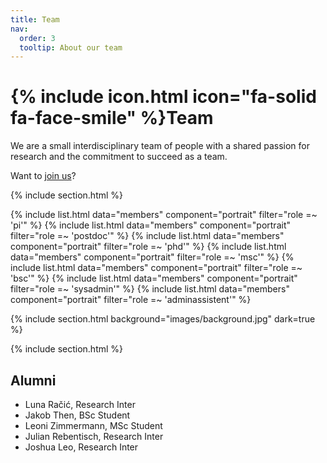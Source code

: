 ```yaml
---
title: Team
nav:
  order: 3
  tooltip: About our team
---
```


# {% include icon.html icon="fa-solid fa-face-smile" %}Team

We are a small interdisciplinary team of people with a shared passion for research and the commitment to succeed as a team. 

Want to [join us](https://velten-group.github.io/join/)?

{% include section.html %}

{% include list.html data="members" component="portrait" filter="role =~ 'pi'" %}
{% include list.html data="members" component="portrait" filter="role =~ 'postdoc'" %}
{% include list.html data="members" component="portrait" filter="role =~ 'phd'" %}
{% include list.html data="members" component="portrait" filter="role =~ 'msc'" %}
{% include list.html data="members" component="portrait" filter="role =~ 'bsc'" %}
{% include list.html data="members" component="portrait" filter="role =~ 'sysadmin'" %}
{% include list.html data="members" component="portrait" filter="role =~ 'adminassistent'" %}



{% include section.html background="images/background.jpg" dark=true %}

{% include section.html %}

## Alumni

- Luna Račić, Research Inter
- Jakob Then, BSc Student
- Leoni Zimmermann, MSc Student
- Julian Rebentisch, Research Inter
- Joshua Leo, Research Inter
